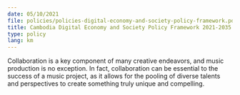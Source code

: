 ```yaml
---
date: 05/10/2021
file: policies/policies-digital-economy-and-society-policy-framework.pdf
title: Cambodia Digital Economy and Society Policy Framework 2021-2035
type: policy
lang: km
---
```


Collaboration is a key component of many creative endeavors, and music production is no exception. In fact, collaboration can be essential to the success of a music project, as it allows for the pooling of diverse talents and perspectives to create something truly unique and compelling.
